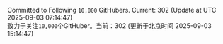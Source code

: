 Committed to Following `10,000` GitHubers. Current: <!-- FOLLOWING_COUNT -->302<!-- FOLLOWING_COUNT --> (Update at UTC <!-- LAST_UPDATED -->2025-09-03 07:14:47<!-- LAST_UPDATED -->)<br>
致力于关注`10,000`个GitHuber。当前：<!-- FOLLOWING_COUNT -->302<!-- FOLLOWING_COUNT --> (更新于北京时间 <!-- LAST_UPDATED_CST -->2025-09-03 15:14:47<!-- LAST_UPDATED_CST -->)
